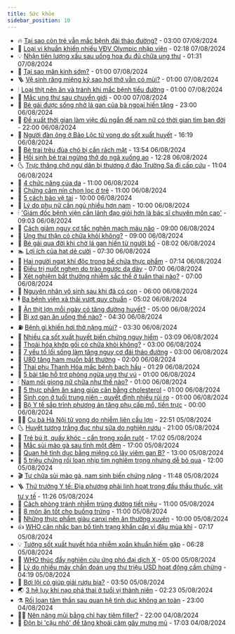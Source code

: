 ```yaml
---
title: Sức khỏe
sidebar_position: 10
---
```


<!-- vnexpress-suc-khoe:START -->
- 🔥 [Tại sao còn trẻ vẫn mắc bệnh đái tháo đường?](https://vnexpress.net/tai-sao-con-tre-van-mac-benh-dai-thao-duong-4778607.html) - 03:00 07/08/2024
- 🥰 [Loại vi khuẩn khiến nhiều VĐV Olympic nhập viện](https://vnexpress.net/loai-vi-khuan-khien-nhieu-vdv-olympic-nhap-vien-4778551.html) - 02:18 07/08/2024
- 💡 [Nhận tiên lượng xấu sau uống hoa đu đủ chữa ung thư](https://vnexpress.net/nhan-tien-luong-xau-sau-uong-hoa-du-du-chua-ung-thu-4778487.html) - 01:31 07/08/2024
- 🤗 [Tại sao mãn kinh sớm?](https://vnexpress.net/tai-sao-man-kinh-som-4778491.html) - 01:00 07/08/2024
- 🪜 [Vệ sinh răng miệng kỹ sao hơi thở vẫn có mùi?](https://vnexpress.net/ve-sinh-rang-mieng-ky-sao-hoi-tho-van-co-mui-4778484.html) - 01:00 07/08/2024
- 🕯 [Loại thịt nên ăn và tránh khi mắc bệnh tiểu đường](https://vnexpress.net/loai-thit-nen-an-va-tranh-khi-mac-benh-tieu-duong-4778482.html) - 01:00 07/08/2024
- 🤭 [Mắc ung thư sau chuyển giới](https://vnexpress.net/mac-ung-thu-sau-chuyen-gioi-4778322.html) - 00:00 07/08/2024
- 👀 [Bé gái được sống nhờ lá gan của bà ngoại hiến tặng](https://vnexpress.net/be-gai-duoc-song-nho-la-gan-cua-ba-ngoai-hien-tang-4777719.html) - 23:00 06/08/2024
- 🌋 [Đề xuất thời gian làm việc đủ ngắn để nam nữ có thời gian tìm bạn đời](https://vnexpress.net/de-xuat-thoi-gian-lam-viec-du-ngan-de-nam-nu-co-thoi-gian-tim-ban-doi-4778404.html) - 22:00 06/08/2024
- 🫶 [Người đàn ông ở Bảo Lộc tử vong do sốt xuất huyết](https://vnexpress.net/sot-xuat-huyet-lam-dong-4778528.html) - 16:19 06/08/2024
- 🦆 [Bé trai trêu đùa chó bị cắn rách mặt](https://vnexpress.net/be-trai-treu-dua-cho-bi-can-rach-mat-4778521.html) - 13:54 06/08/2024
- 🚀 [Hồi sinh bé trai ngừng thở do ngã xuống ao](https://vnexpress.net/hoi-sinh-be-trai-ngung-tho-do-nga-xuong-ao-4778471.html) - 12:28 06/08/2024
- 🌜 [Trực thăng chở ngư dân bị thương ở đảo Trường Sa đi cấp cứu](https://vnexpress.net/truc-thang-cho-ngu-dan-bi-thuong-o-dao-truong-sa-di-cap-cuu-4778427.html) - 11:04 06/08/2024
- 🧰 [4 chức năng của da](https://vnexpress.net/4-chuc-nang-cua-da-4778428.html) - 11:00 06/08/2024
- 💫 [Chứng câm nín chọn lọc ở trẻ](https://vnexpress.net/chung-cam-nin-chon-loc-o-tre-4778371.html) - 11:00 06/08/2024
- 🌝 [5 cách bảo vệ tai](https://vnexpress.net/5-cach-bao-ve-tai-4778225.html) - 10:00 06/08/2024
- 🗽 [Lý do phụ nữ cần ngủ nhiều hơn nam](https://vnexpress.net/ly-do-phu-nu-can-ngu-nhieu-hon-nam-4778160.html) - 10:00 06/08/2024
- 🕯 [&#39;Giám đốc bệnh viện cần lãnh đạo giỏi hơn là bác sĩ chuyên môn cao&#39;](https://vnexpress.net/giam-doc-benh-vien-can-lanh-dao-gioi-hon-la-bac-si-chuyen-mon-cao-4778351.html) - 09:03 06/08/2024
- 🦅 [Cách giảm nguy cơ tắc nghẽn mạch máu não](https://vnexpress.net/cach-giam-nguy-co-tac-nghen-mach-mau-nao-4778359.html) - 09:00 06/08/2024
- 🦆 [Ung thư thận có chữa khỏi không?](https://vnexpress.net/ung-thu-than-co-chua-khoi-khong-4778329.html) - 09:00 06/08/2024
- 🎊 [Bé gái qua đời khi chờ lá gan hiến từ người bố](https://vnexpress.net/be-gai-qua-doi-khi-cho-la-gan-hien-tu-nguoi-bo-4775155.html) - 08:02 06/08/2024
- 🏊 [Lợi ích của hạt dẻ cười](https://vnexpress.net/loi-ich-cua-hat-de-cuoi-4778242.html) - 07:30 06/08/2024
- 📝 [Hai người ngạt khí độc trong bể chứa thực phẩm](https://vnexpress.net/ngat-khi-doc-sau-khi-mo-be-chua-thuc-pham-4778190.html) - 07:14 06/08/2024
- 💯 [Điều trị nuốt nghẹn do trào ngược dạ dày](https://vnexpress.net/dieu-tri-nuot-nghen-do-trao-nguoc-da-day-4778285.html) - 07:00 06/08/2024
- 🌊 [Xét nghiệm bất thường nhiễm sắc thể ở tuần thai nào?](https://vnexpress.net/xet-nghiem-bat-thuong-nhiem-sac-the-o-tuan-thai-nao-4777957.html) - 07:00 06/08/2024
- 🚀 [Nguyên nhân vô sinh sau khi đã có con](https://vnexpress.net/nguyen-nhan-vo-sinh-sau-khi-da-co-con-4778182.html) - 06:00 06/08/2024
- 🕴 [Ba bệnh viện xả thải vượt quy chuẩn](https://vnexpress.net/ba-benh-vien-xa-thai-vuot-quy-chuan-4778291.html) - 05:02 06/08/2024
- 🗽 [Ăn thịt lợn mỗi ngày có tăng đường huyết?](https://vnexpress.net/an-thit-lon-moi-ngay-co-tang-duong-huyet-4778290.html) - 05:00 06/08/2024
- 🎡 [Bị xơ gan ăn uống thế nào?](https://vnexpress.net/bi-xo-gan-an-uong-the-nao-4778210.html) - 04:30 06/08/2024
- ⛽️ [Bệnh gì khiến hơi thở nặng mùi?](https://vnexpress.net/benh-gi-khien-hoi-tho-nang-mui-4778177.html) - 03:30 06/08/2024
- 🦆 [Nhiều ca sốt xuất huyết biến chứng nguy hiểm](https://vnexpress.net/nhieu-ca-sot-xuat-huyet-bien-chung-nguy-hiem-4778100.html) - 03:09 06/08/2024
- 🤩 [Thoái hóa khớp gối có chữa khỏi không?](https://vnexpress.net/thoai-hoa-khop-goi-co-chua-khoi-khong-4778170.html) - 03:00 06/08/2024
- 🦒 [7 yếu tố lối sống làm tăng nguy cơ đái tháo đường](https://vnexpress.net/7-yeu-to-loi-song-lam-tang-nguy-co-dai-thao-duong-4778159.html) - 03:00 06/08/2024
- 💫 [U80 tăng ham muốn bất thường](https://vnexpress.net/u80-di-kham-vi-tang-ham-muon-bat-thuong-4777654.html) - 02:00 06/08/2024
- 🐘 [Thai phụ Thanh Hóa mắc bệnh bạch hầu](https://vnexpress.net/thai-phu-thanh-hoa-mac-benh-bach-hau-4778147.html) - 01:29 06/08/2024
- 🚀 [5 bài tập hỗ trợ phòng ngừa ung thư vú](https://vnexpress.net/5-bai-tap-ho-tro-phong-ngua-ung-thu-vu-4778129.html) - 01:00 06/08/2024
- 🕯 [Nam nói giọng nữ chữa như thế nào?](https://vnexpress.net/nam-noi-giong-nu-chua-nhu-the-nao-4778128.html) - 01:00 06/08/2024
- 🦏 [5 thực phẩm ăn sáng giúp cân bằng cholesterol](https://vnexpress.net/5-thuc-pham-an-sang-giup-can-bang-cholesterol-4778108.html) - 01:00 06/08/2024
- 🦄 [Sinh con ở tuổi trung niên - quyết định nhiều rủi ro](https://vnexpress.net/sinh-con-o-tuoi-trung-nien-quyet-dinh-nhieu-rui-ro-4777973.html) - 01:00 06/08/2024
- 🦒 [Bộ Y tế sắp trình phương án tăng phụ cấp mổ, tiền trực](https://vnexpress.net/bo-y-te-sap-trinh-phuong-an-tang-phu-cap-mo-tien-truc-4778107.html) - 00:00 06/08/2024
- 👨‍🏫 [Cụ bà Hà Nội tử vong do nhiễm liên cầu lợn](https://vnexpress.net/cu-ba-ha-noi-tu-vong-do-nhiem-lien-cau-lon-4778093.html) - 22:51 05/08/2024
- 🌜 [Huyết tương trắng đục như sữa do nghiện rượu](https://vnexpress.net/huyet-tuong-trang-duc-nhu-sua-do-nghien-ruou-4778023.html) - 21:00 05/08/2024
- 🚀 [Trẻ bú ít, quấy khóc - cẩn trọng xoắn ruột](https://vnexpress.net/tre-bu-it-quay-khoc-can-trong-xoan-ruot-4777850.html) - 17:02 05/08/2024
- 💃 [Mắc sùi mào gà sau tình một đêm](https://vnexpress.net/mac-sui-mao-ga-sau-tinh-mot-dem-4776748.html) - 17:00 05/08/2024
- 💯 [Quan hệ tình dục bằng miệng có lây viêm gan B?](https://vnexpress.net/quan-he-tinh-duc-bang-mieng-co-lay-viem-gan-b-4778053.html) - 13:00 05/08/2024
- 🤔 [5 triệu chứng rối loạn nhịp tim nghiêm trọng nhưng dễ bỏ qua](https://vnexpress.net/5-trieu-chung-roi-loan-nhip-tim-nghiem-trong-nhung-de-bo-qua-4778001.html) - 12:00 05/08/2024
- 🎬 [Tự chữa sùi mào gà, nam sinh biến chứng nặng](https://vnexpress.net/tu-chua-sui-mao-ga-nam-sinh-bien-chung-nang-4778035.html) - 11:48 05/08/2024
- 🪜 [Thứ trưởng Y tế: Địa phương phải linh hoạt trong đấu thầu thuốc, vật tư y tế](https://vnexpress.net/thu-truong-y-te-dia-phuong-phai-linh-hoat-trong-dau-thau-thuoc-vat-tu-y-te-4778059.html) - 11:26 05/08/2024
- 🦣 [Cách phòng tránh nhiễm trùng đường tiết niệu](https://vnexpress.net/cach-phong-tranh-nhiem-trung-duong-tiet-nieu-4777941.html) - 11:00 05/08/2024
- 🧐 [8 món ăn tốt cho buồng trứng](https://vnexpress.net/8-mon-an-tot-cho-buong-trung-4777915.html) - 11:00 05/08/2024
- 🤡 [Những thực phẩm giàu canxi nên ăn thường xuyên](https://vnexpress.net/nhung-thuc-pham-giau-canxi-nen-an-thuong-xuyen-4777797.html) - 10:00 05/08/2024
- 👍 [WHO cân nhắc ban bố tình trạng khẩn cấp vì đậu mùa khỉ](https://vnexpress.net/who-can-nhac-ban-bo-tinh-trang-khan-cap-vi-dau-mua-khi-4777917.html) - 07:17 05/08/2024
- 💡 [Tưởng sốt xuất huyết hóa nhiễm xoắn khuẩn hiếm gặp](https://vnexpress.net/tuong-sot-xuat-huyet-hoa-nhiem-xoan-khuan-hiem-gap-4777777.html) - 06:28 05/08/2024
- 💯 [WHO thúc đẩy nghiên cứu ứng phó đại dịch X](https://vnexpress.net/who-thuc-day-nghien-cuu-ung-pho-dai-dich-x-4777954.html) - 05:00 05/08/2024
- 🧠 [Lý do nhiều máy chẩn đoán ung thư triệu USD hoạt động cầm chừng](https://vnexpress.net/ly-do-nhieu-may-chan-doan-ung-thu-trieu-usd-hoat-dong-cam-chung-4777662.html) - 04:19 05/08/2024
- 🎡 [Bơi lội có giúp giải rượu bia?](https://vnexpress.net/boi-loi-co-giup-giai-ruou-bia-4777739.html) - 03:50 05/08/2024
- 🌏 [3 hệ lụy khi nạo phá thai ở tuổi vị thành niên](https://vnexpress.net/3-he-luy-khi-nao-pha-thai-o-tuoi-vi-thanh-nien-4777006.html) - 02:23 05/08/2024
- ⚗️ [Rối loạn tâm thần sau quan hệ tình dục không an toàn](https://vnexpress.net/roi-loan-tam-than-sau-quan-he-tinh-duc-khong-an-toan-4777003.html) - 23:00 04/08/2024
- 👨‍🏫 [Nên nâng mũi bằng chỉ hay tiêm filler?](https://vnexpress.net/nen-nang-mui-bang-chi-hay-tiem-filler-4773285.html) - 22:00 04/08/2024
- 🤖 [Độn bi &#39;cậu nhỏ&#39; để tăng khoái cảm gây mưng mủ](https://vnexpress.net/don-bi-cau-nho-de-tang-khoai-cam-gay-mung-mu-4777563.html) - 17:03 04/08/2024<!-- vnexpress-suc-khoe:END -->
